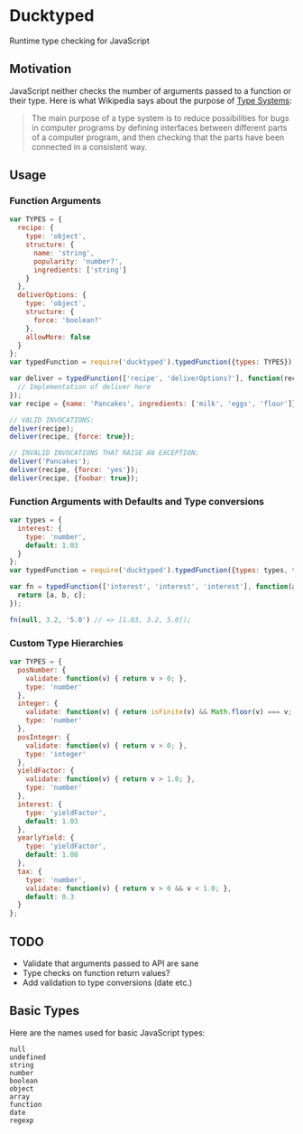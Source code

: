 # Ducktyped

Runtime type checking for JavaScript

## Motivation

JavaScript neither checks the number of arguments passed to a function or their type.
Here is what Wikipedia says about the purpose of [Type Systems](https://en.m.wikipedia.org/wiki/Type_system):

> The main purpose of a type system is to reduce possibilities for bugs in computer programs by defining interfaces between different parts of a computer program, and then checking that the parts have been connected in a consistent way.

## Usage

### Function Arguments

```javascript
var TYPES = {
  recipe: {
    type: 'object',
    structure: {
      name: 'string',
      popularity: 'number?',
      ingredients: ['string']
    }
  },
  deliverOptions: {
    type: 'object',
    structure: {
      force: 'boolean?'
    },
    allowMore: false
  }
};
var typedFunction = require('ducktyped').typedFunction({types: TYPES})

var deliver = typedFunction(['recipe', 'deliverOptions?'], function(recipe, options) {
  // Implementation of deliver here
});
var recipe = {name: 'Pancakes', ingredients: ['milk', 'eggs', 'flour']};

// VALID INVOCATIONS:
deliver(recipe);
deliver(recipe, {force: true});

// INVALID INVOCATIONS THAT RAISE AN EXCEPTION:
deliver('Pancakes');
deliver(recipe, {force: 'yes'});
deliver(recipe, {foobar: true});
```

### Function Arguments with Defaults and Type conversions

```javascript
var types = {
  interest: {
    type: 'number',
    default: 1.03
  }
};
var typedFunction = require('ducktyped').typedFunction({types: types, transform: true});

var fn = typedFunction(['interest', 'interest', 'interest'], function(a, b, c) {
  return [a, b, c];
});

fn(null, 3.2, '5.0') // => [1.03, 3.2, 5.0]);
```

### Custom Type Hierarchies

```javascript
var TYPES = {
  posNumber: {
    validate: function(v) { return v > 0; },
    type: 'number'
  },
  integer: {
    validate: function(v) { return isFinite(v) && Math.floor(v) === v; },
    type: 'number'
  },
  posInteger: {
    validate: function(v) { return v > 0; },
    type: 'integer'
  },
  yieldFactor: {
    validate: function(v) { return v > 1.0; },
    type: 'number'
  },
  interest: {
    type: 'yieldFactor',
    default: 1.03
  },
  yearlyYield: {
    type: 'yieldFactor',
    default: 1.08
  },
  tax: {
    type: 'number',
    validate: function(v) { return v > 0 && v < 1.0; },
    default: 0.3
  }
};
```

## TODO

* Validate that arguments passed to API are sane
* Type checks on function return values?
* Add validation to type conversions (date etc.)

## Basic Types

Here are the names used for basic JavaScript types:

```
null
undefined
string
number
boolean
object
array
function
date
regexp
```
